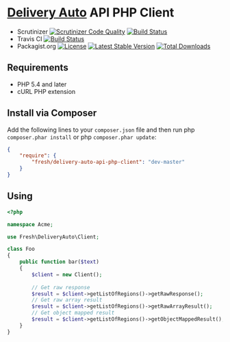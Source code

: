 [Delivery Auto](http://www.delivery-auto.com/ "Delivery Auto") API PHP Client
==============================

* Scrutinizer [![Scrutinizer Code Quality](https://scrutinizer-ci.com/g/fre5h/delivery-auto-api-php-client/badges/quality-score.png?b=master)](https://scrutinizer-ci.com/g/fre5h/delivery-auto-api-php-client/?branch=master)
[![Build Status](https://scrutinizer-ci.com/g/fre5h/delivery-auto-api-php-client/badges/build.png?b=master)](https://scrutinizer-ci.com/g/fre5h/delivery-auto-api-php-client/build-status/master)
* Travis CI [![Build Status](https://secure.travis-ci.org/fre5h/delivery-auto-api-php-client.png?branch=master)](https://travis-ci.org/fre5h/delivery-auto-api-php-client)
* Packagist.org [![License](https://poser.pugx.org/fresh/delivery-auto-api-php-client/license.svg)](https://packagist.org/packages/fresh/delivery-auto-api-php-client)
[![Latest Stable Version](https://poser.pugx.org/fresh/delivery-auto-api-php-client/version.svg)](https://packagist.org/packages/fresh/delivery-auto-api-php-client)
[![Total Downloads](https://poser.pugx.org/fresh/delivery-auto-api-php-client/downloads.svg)](https://packagist.org/packages/fresh/delivery-auto-api-php-client)

Requirements
------------

* PHP 5.4 and later
* cURL PHP extension

Install via Composer
--------------------

Add the following lines to your `composer.json` file and then run php `composer.phar install` or php `composer.phar update`:

```json
{
    "require": {
        "fresh/delivery-auto-api-php-client": "dev-master"
    }
}
```

Using
-----

```php
<?php

namespace Acme;

use Fresh\DeliveryAuto\Client;

class Foo
{
    public function bar($text)
    {
        $client = new Client();
        
        // Get raw response
        $result = $client->getListOfRegions()->getRawResponse();        
        // Get raw array result
        $result = $client->getListOfRegions()->getRawArrayResult();
        // Get object mapped result
        $result = $client->getListOfRegions()->getObjectMappedResult();
    }
}
```
